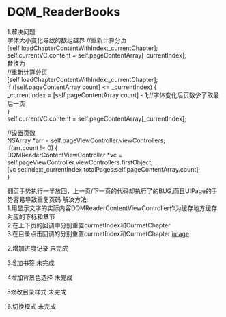 # DQM_ReaderBooks

1.解决问题    
字体大小变化导致的数组越界
//重新计算分页    
  [self loadChapterContentWithIndex:_currentChapter];    
  self.currentVC.content = self.pageContentArray[_currentIndex];    
  替换为    
  //重新计算分页    
  [self loadChapterContentWithIndex:_currentChapter];    
  if ([self.pageContentArray count] <= _currentIndex) {    
    _currentIndex = [self.pageContentArray count] - 1;//字体变化后页数少了取最后一页    
  }    
  self.currentVC.content = self.pageContentArray[_currentIndex];    
    
  //设置页数    
  NSArray *arr = self.pageViewController.viewControllers;      
  if(arr.count != 0) {    
    DQMReaderContentViewController *vc = self.pageViewController.viewControllers.firstObject;    
    [vc setIndex:_currentIndex totalPages:self.pageContentArray.count];   
  }    
        
        
  翻页手势执行一半放回，上一页/下一页的代码却执行了的BUG,而且UIPage的手势容易导致重复页码
  解决方法:     
  1.用显示文字的实际内容DQMReaderContentViewController作为缓存地方缓存对应的下标和章节    
  2.在上下页的回调中分别重置currnetIndex和CurrnetChapter     
  3.在目录点击回调的分别重置currnetIndex和CurrnetChapter 
  [image](https://github.com/DQM_ReaderBooks/DQM_ReaderBooks/BUG2.jpg)
     
        
             
        
        
        
  
  2.增加进度记录  未完成    
      
      
  3增加书签    未完成    
      
      
  4增加背景色选择  未完成    
      
      
  5修改目录样式  未完成    
      
          
  6.切换模式  未完成
      
          
  
  
